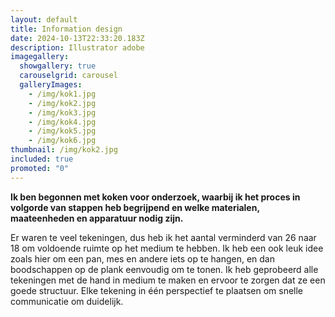 ```yaml
---
layout: default
title: Information design
date: 2024-10-13T22:33:20.183Z
description: Illustrator adobe
imagegallery:
  showgallery: true
  carouselgrid: carousel
  galleryImages:
    - /img/kok1.jpg
    - /img/kok2.jpg
    - /img/kok3.jpg
    - /img/kok4.jpg
    - /img/kok5.jpg
    - /img/kok6.jpg
thumbnail: /img/kok2.jpg
included: true
promoted: "0"
---
```

**Ik ben begonnen met koken voor onderzoek, waarbij ik het proces in volgorde van stappen heb begrijpend en welke materialen, maateenheden en apparatuur nodig zijn.**

Er waren te veel tekeningen, dus heb ik het aantal verminderd van 26 naar 18 om voldoende ruimte op het medium te hebben. Ik heb een ook leuk idee zoals hier om een pan, mes en andere iets op te hangen, en dan boodschappen op de plank eenvoudig om te tonen.  Ik heb geprobeerd alle tekeningen met de hand in medium te maken en ervoor te zorgen dat ze een goede structuur. Elke tekening in één perspectief te plaatsen om snelle communicatie om duidelijk.